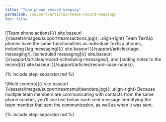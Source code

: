 ```yaml
---
title: "Team phone record keeping"
permalink: /support/articles/teams-record-keeping/
toc: false
---
```


![Team phone actions]({{ site.baseurl }}/assets/images/support/teamsactions.jpg){: .align-right} Team TextUp phones have the same functionalities as individual TextUp phones, including [tag messaging]({{ site.baseurl }}/support/articles/tags-messaging/), [scheduled messaging]({{ site.baseurl }}/support/articles/record-scheduling-messages/), and [adding notes to the record]({{ site.baseurl }}/support/articles/record-case-notes/).

{% include step-separator.md %}

![Multi senders]({{ site.baseurl }}/assets/images/support/teamsmultisenders.jpg){: .align-right} Because multiple team members are communicating with contacts from the same phone number, you’ll see text below each sent message identifying the team member that sent the communication, as well as when it was sent.

{% include step-separator.md %}

